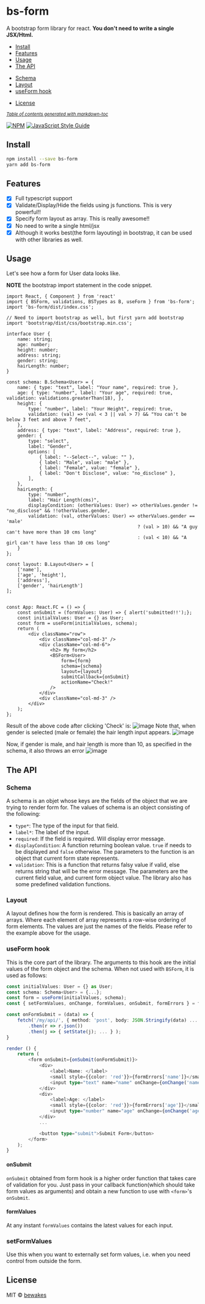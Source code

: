 # bs-form
A bootstrap form library for react. **You don't need to write a single JSX/Html.**

* [Install](#install)
* [Features](#features)
* [Usage](#usage)
* [The API](#the-api)
+ [Schema](#schema)
+ [Layout](#layout)
+ [useForm hook](#useform-hook)
* [License](#license)

<small><i><a href='http://ecotrust-canada.github.io/markdown-toc/'>Table of contents generated with markdown-toc</a></i></small>

[![NPM](https://img.shields.io/npm/v/bs-form.svg)](https://www.npmjs.com/package/bs-form) [![JavaScript Style Guide](https://img.shields.io/badge/code_style-standard-brightgreen.svg)](https://standardjs.com)

## Install

```bash
npm install --save bs-form
yarn add bs-form
```

## Features
- [x] Full typescript support
- [x] Validate/Display/Hide the fields using js functions. This is very powerful!!
- [x] Specify form layout as array. This is really awesome!!
- [x] No need to write a single html/jsx
- [x] Although it works best(the form layouting) in bootstrap, it can be used with other libraries as well.

## Usage
Let's see how a form for User data looks like.

**NOTE** the bootstrap import statement in the code snippet.
```tsx
import React, { Component } from 'react'
import { BSForm, validations, BSTypes as B, useForm } from 'bs-form';
import 'bs-form/dist/index.css';

// Need to import bootstrap as well, but first yarn add bootstrap
import 'bootstrap/dist/css/bootstrap.min.css';

interface User {
    name: string;
    age: number;
    height: number;
    address: string;
    gender: string;
    hairLength: number;
}

const schema: B.Schema<User> = {
    name: { type: "text", label: "Your name", required: true },
    age: { type: "number", label: "Your age", required: true, validation: validations.greaterThan(18), },
    height: {
        type: "number", label: "Your Height", required: true,
        validation: (val) => (val < 3 || val > 7) && "You can't be below 3 feet and above 7 feet",
    },
    address: { type: "text", label: "Address", required: true },
    gender: {
        type: "select",
        label: "Gender",
        options: [
            { label: "--Select--", value: "" },
            { label: "Male", value: "male" },
            { label: "Female", value: "female" },
            { label: "Don't Disclose", value: "no_disclose" },
        ],
    },
    hairLength: {
        type: "number",
        label: "Hair Length(cms)",
        displayCondition: (otherValues: User) => otherValues.gender != "no_disclose" && !!otherValues.gender,
        validation: (val, otherValues: User) => otherValues.gender == 'male'
                                                ? (val > 10) && "A guy can't have more than 10 cms long"
                                                : (val < 10) && "A girl can't have less than 10 cms long"
    }
};

const layout: B.Layout<User> = [
    ['name'],
    ['age', 'height'],
    ['address'],
    ['gender', 'hairLength']
];


const App: React.FC = () => {
    const onSubmit = (formValues: User) => { alert('submitted!!');};
    const initialValues: User = {} as User;
    const form = useForm(initialValues, schema);
    return (
        <div className="row">
            <div className="col-md-3" />
            <div className="col-md-6">
                <h2> My form</h2>
                <BSForm<User>
                    form={form}
                    schema={schema}
                    layout={layout}
                    submitCallback={onSubmit}
                    actionName="Check!"
                />
            </div>
            <div className="col-md-3" />
        </div>
    );
};

```
Result of the above code after clicking 'Check' is:
![image](https://user-images.githubusercontent.com/5417640/121902641-3aee4d00-cd47-11eb-8f2e-96b23a3554c2.png)
Note that, when gender is selected (male or female) the hair length input appears.
![image](https://user-images.githubusercontent.com/5417640/121902903-7ab53480-cd47-11eb-85b2-5aa36256e361.png)

Now, if gender is male, and hair length is more than 10, as specified in the schema, it also throws an error
![image](https://user-images.githubusercontent.com/5417640/121903005-93254f00-cd47-11eb-8a73-655cb7152de7.png)


## The API
### Schema
A schema is an objet whose keys are the fields of the object that we are trying to render form for. The values of schema is an object consisting of the following:
- `type*`: The type of the input for that field.
- `label*`: The label of the input.
- `required`: If the field is required. Will display error message.
- `displayCondition`: A function returning boolean value. `true` if needs to be displayed and `false` otherwise. The parameters to the function is an object that current form state represents.
- `validation`: This is a function that returns falsy value if valid, else returns string that will be the error message. The parameters are the current field value, and current form object value. The library also has some predefined validation functions.

### Layout
A layout defines how the form is rendered. This is basically an array of arrays. Where each element of array represents a row-wise  ordering of form elements. The values are just the names of the fields. Please refer to the example above for the usage.


### useForm hook
This is the core part of the library. The arguments to this hook are the initial values of the form object and the schema. When not used with `BSForm`, it is used as follows:
```typescript
const initialValues: User = {} as User;
const schema: Schema<User> = {...};
const form = useForm(initialValues, schema);
const { setFormValues, onChange, formValues, onSubmit, formErrors } = form;

const onFormSubmit = (data) => {
    fetch('/my/api/', { method: 'post', body: JSON.Stringify(data) ... })
        .then(r => r.json())
        .then(j => { setState(j); ... } );
}

render () { 
    return (
        <form onSubmit={onSubmit(onFormSubmit)}>
            <div>
                <label>Name: </label>
                <small style={{color: 'red'}}>{formErrors['name']}</small>
                <input type="text" name="name" onChange={onChange('name')} />
            </div>
            <div>
                <label>Age: </label>
                <small style={{color: 'red'}}>{formErrors['age']}</small>
                <input type="number" name="age" onChange={onChange('age')} />
            </div>
            ...

            <button type="submit">Submit Form</button>
        </form>
    );
}
```
#### onSubmit
`onSubmit` obtained from form hook is a higher order function that takes care of validation for you. Just pass in your callback function(which should take form values as arguments) and obtain a new function to use with `<form>`'s `onSubmit`.

#### formValues
At any instant `formValues` contains the latest values for each input.

### setFormValues
Use this when you want to externally set form values, i.e. when you need control from outside the form.

## License

MIT © [bewakes](https://github.com/bewakes)
